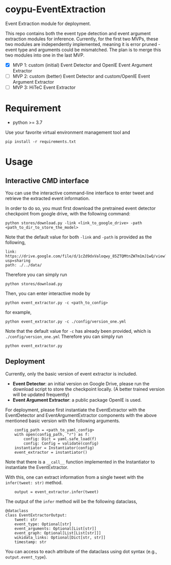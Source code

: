 # coypu-EventExtraction
Event Extraction module for deployment.

This repo contains both the event type detection and event argument extraction modules for inference. Currently, for the first two MVPs, these two modules are independently implemented, meaning it is error pruned - event type and arguments could be mismatched. 
The plan is to merge this two modules into one in the last MVP.

- [x] MVP 1: custom (initial) Event Detector and OpenIE Event Argument Extractor
- [ ] MVP 2: custom (better) Event Detector and custom/OpenIE Event Argument Extractor
- [ ] MVP 3: HiTeC Event Extractor

# Requirement
- python >= 3.7

Use your favorite virtual environment management tool and 
```
pip install -r requirements.txt
```

# Usage
## Interactive CMD interface
You can use the interactive command-line interface to enter tweet and retrieve the extracted event information.

In order to do so, you must first download the pretrained event detector checkpoint from 
google drive, with the following command:
```
python stores/download.py -link <link_to_google_drive> -path <path_to_dir_to_store_the_model>
```
Note that the default value for both `-link` and `-path` is provided as the following,
```
link: https://drive.google.com/file/d/1cZd9dxValoqwy_85ZTQMtnZW7m1mJ1wQ/view?usp=sharing 
path: ./../data/
```
Therefore you can simply run
```
python stores/download.py
```

Then, you can enter interactive mode by
```
python event_extractor.py -c <path_to_config>
```
for example,
```
python event_extractor.py -c ./config/version_one.yml
```
Note that the default value for `-c` has already been provided, which is `./config/version_one.yml`
Therefore you can simply run
```
python event_extractor.py 
```

## Deployment
Currently, only the basic version of event extractor is included. 
- **Event Detector**: an initial version on Google Drive, please run the download script to store the 
checkpoint locally. (A better trained version will be updated frequently)
- **Event Argument Extractor**: a public package OpenIE is used.

For deployment, please first instantiate the EventExtractor with the EventDetector and 
EventArgumentExtractor components with the above mentioned basic version with the following arguments. 
```
    config_path = <path_to_yaml_config>
    with open(config_path, "r") as f:
        config: Dict = yaml.safe_load(f)
        config: Config = validate(config)
    instantiator = Instantiator(config)
    event_extractor = instantiator()
```
Note that there is a `__call__` function implemented in the Instantiator to instantiate the EventExtractor.

With this, one can extract information from a single tweet with the `infer(tweet: str)` method.
```
    output = event_extractor.infer(tweet)
```
The output of the `infer` method will be the following dataclass,
```
@dataclass
class EventExtractorOutput:
    tweet: str
    event_type: Optional[str]
    event_arguments: Optional[List[str]]
    event_graph: Optional[List[List[str]]]
    wikidata_links: Optional[Dict[str, str]]
    timestamp: str
```
You can access to each attribute of the dataclass using dot syntax (e.g., `output.event_type`).
